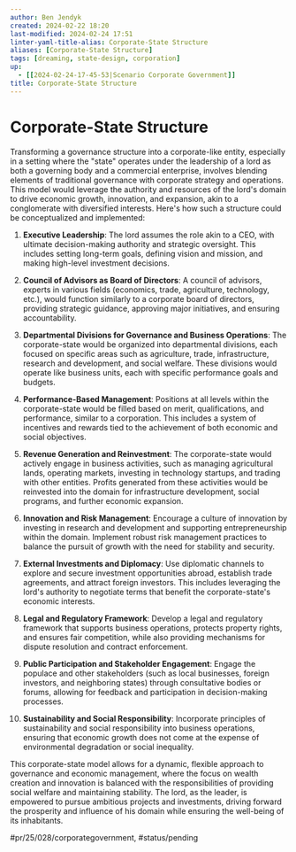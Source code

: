 ```yaml
---
author: Ben Jendyk
created: 2024-02-22 18:20
last-modified: 2024-02-24 17:51
linter-yaml-title-alias: Corporate-State Structure
aliases: [Corporate-State Structure]
tags: [dreaming, state-design, corporation]
up:
  - [[2024-02-24-17-45-53|Scenario Corporate Government]]
title: Corporate-State Structure
---
```


# Corporate-State Structure

Transforming a governance structure into a corporate-like entity, especially in a setting where the "state" operates under the leadership of a lord as both a governing body and a commercial enterprise, involves blending elements of traditional governance with corporate strategy and operations. This model would leverage the authority and resources of the lord's domain to drive economic growth, innovation, and expansion, akin to a conglomerate with diversified interests. Here's how such a structure could be conceptualized and implemented:

1. **Executive Leadership**: The lord assumes the role akin to a CEO, with ultimate decision-making authority and strategic oversight. This includes setting long-term goals, defining vision and mission, and making high-level investment decisions.

2. **Council of Advisors as Board of Directors**: A council of advisors, experts in various fields (economics, trade, agriculture, technology, etc.), would function similarly to a corporate board of directors, providing strategic guidance, approving major initiatives, and ensuring accountability.

3. **Departmental Divisions for Governance and Business Operations**: The corporate-state would be organized into departmental divisions, each focused on specific areas such as agriculture, trade, infrastructure, research and development, and social welfare. These divisions would operate like business units, each with specific performance goals and budgets.

4. **Performance-Based Management**: Positions at all levels within the corporate-state would be filled based on merit, qualifications, and performance, similar to a corporation. This includes a system of incentives and rewards tied to the achievement of both economic and social objectives.

5. **Revenue Generation and Reinvestment**: The corporate-state would actively engage in business activities, such as managing agricultural lands, operating markets, investing in technology startups, and trading with other entities. Profits generated from these activities would be reinvested into the domain for infrastructure development, social programs, and further economic expansion.

6. **Innovation and Risk Management**: Encourage a culture of innovation by investing in research and development and supporting entrepreneurship within the domain. Implement robust risk management practices to balance the pursuit of growth with the need for stability and security.

7. **External Investments and Diplomacy**: Use diplomatic channels to explore and secure investment opportunities abroad, establish trade agreements, and attract foreign investors. This includes leveraging the lord's authority to negotiate terms that benefit the corporate-state's economic interests.

8. **Legal and Regulatory Framework**: Develop a legal and regulatory framework that supports business operations, protects property rights, and ensures fair competition, while also providing mechanisms for dispute resolution and contract enforcement.

9. **Public Participation and Stakeholder Engagement**: Engage the populace and other stakeholders (such as local businesses, foreign investors, and neighboring states) through consultative bodies or forums, allowing for feedback and participation in decision-making processes.

10. **Sustainability and Social Responsibility**: Incorporate principles of sustainability and social responsibility into business operations, ensuring that economic growth does not come at the expense of environmental degradation or social inequality.

This corporate-state model allows for a dynamic, flexible approach to governance and economic management, where the focus on wealth creation and innovation is balanced with the responsibilities of providing social welfare and maintaining stability. The lord, as the leader, is empowered to pursue ambitious projects and investments, driving forward the prosperity and influence of his domain while ensuring the well-being of its inhabitants.


#pr/25/028/corporategovernment, #status/pending